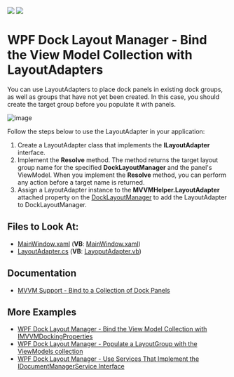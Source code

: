 <!-- default badges list -->
[![](https://img.shields.io/badge/Open_in_DevExpress_Support_Center-FF7200?style=flat-square&logo=DevExpress&logoColor=white)](https://supportcenter.devexpress.com/ticket/details/T963699)
[![](https://img.shields.io/badge/📖_How_to_use_DevExpress_Examples-e9f6fc?style=flat-square)](https://docs.devexpress.com/GeneralInformation/403183)
<!-- default badges end -->

# WPF Dock Layout Manager - Bind the View Model Collection with LayoutAdapters

You can use LayoutAdapters to place dock panels in existing dock groups, as well as groups that have not yet been created. In this case, you should create the target group before you populate it with panels.

![image](https://user-images.githubusercontent.com/12169834/174016482-6466bbd9-3dde-4776-95bd-ac1423a09875.png)

Follow the steps below to use the LayoutAdapter in your application:

1. Create a LayoutAdapter class that implements the **ILayoutAdapter** interface.
2. Implement the **Resolve** method. The method returns the target layout group name for the specified **DockLayoutManager** and the panel's ViewModel. When you implement the **Resolve** method, you can perform any action before a target name is returned. 
3. Assign a LayoutAdapter instance to the **MVVMHelper.LayoutAdapter** attached property on the [DockLayoutManager](https://docs.devexpress.com/wpf/DevExpress.Xpf.Docking.DockLayoutManager) to add the LayoutAdapter to DockLayoutManager.

<!-- default file list -->
## Files to Look At:
* [MainWindow.xaml](./CS/DXSample/MainWindow.xaml) (**VB**: [MainWindow.xaml](./VB/DXSample/MainWindow.xaml))
* [LayoutAdapter.cs](./CS/DXSample/Common/LayoutAdapter.cs) (**VB**: [LayoputAdapter.vb](./VB/DXSample/Common/LayoutAdapter.vb))
<!-- default file list end -->

## Documentation

- [MVVM Support - Bind to a Collection of Dock Panels](https://docs.devexpress.com/WPF/11386/#non-existing-dock-panels-advanced)

## More Examples

- [WPF Dock Layout Manager - Bind the View Model Collection with IMVVMDockingProperties](https://github.com/DevExpress-Examples/wpf-docklayoutmanager-bind-view-model-collection-with-IMVVMDockingProperties)
- [WPF Dock Layout Manager - Populate a LayoutGroup with the ViewModels collection](https://github.com/DevExpress-Examples/wpf-docklayoutmanager-display-viewmodels-collection-in-layoutgroup)
- [WPF Dock Layout Manager - Use Services That Implement the IDocumentManagerService Interface](https://github.com/DevExpress-Examples/wpf-docklayoutmanager-use-services-that-implement-the-idocumentmanagerservice)
